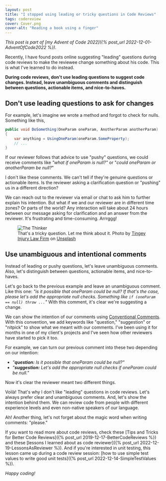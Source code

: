 ```yaml
---
layout: post
title: "I stopped using leading or tricky questions in Code Reviews"
tags: codereview
cover: Cover.png
cover-alt: "Reading a book using a finger"
---
```


_This post is part of [my Advent of Code 2022]({% post_url 2022-12-01-AdventOfCode2022 %})._

Recently, I have found posts online suggesting "leading" questions during code reviews to make the reviewee change something about his code. This is what I've learned to do instead.

**During code reviews, don't use leading questions to suggest code changes. Instead, leave unambiguous comments and distinguish between questions, actionable items, and nice-to-haves.**

## Don't use leading questions to ask for changes

For example, let's imagine we wrote a method and forgot to check for nulls. Something like this,

```csharp
public void DoSomething(OneParam oneParam, AnotherParam anotherParam)
{
    var anything = UsingOneParam(oneParam.SomeProperty);
    // ...
}
```

If our reviewer follows that advice to use "pushy" questions, we could receive comments like _"what if oneParam is null?"_ or "_could oneParam or anotherParam be null?_"

I don't like these comments. We can't tell if they're genuine questions or actionable items. Is the reviewer asking a clarification question or "pushing" us in a different direction?

We can reach out to the reviewer via email or chat to ask him to further explain his intention. But what if we and our reviewer are in different time zones? Or parts of the world? Any interaction will take about 24 hours between our message asking for clarification and an answer from the reviewer. It's frustrating and time-consuming. Arrrggg!

<figure>
<img src="https://images.unsplash.com/photo-1620662736427-b8a198f52a4d?crop=entropy&cs=tinysrgb&fit=crop&fm=jpg&h=400&ixid=MnwxfDB8MXxyYW5kb218MHx8fHx8fHx8MTY2ODcyMzYyMA&ixlib=rb-4.0.3&q=80&utm_campaign=api-credit&utm_medium=referral&utm_source=unsplash_source&w=600" alt="The Thinker" />

<figcaption>That's a tricky question. Let me think about it. Photo by <a href="https://unsplash.com/@tingeyinjurylawfirm?utm_source=unsplash&utm_medium=referral&utm_content=creditCopyText">Tingey Injury Law Firm</a> on <a href="https://unsplash.com/s/photos/question?utm_source=unsplash&utm_medium=referral&utm_content=creditCopyText">Unsplash</a></figcaption>
</figure>

## Use unambiguous and intentional comments

Instead of leading or pushy questions, let's leave unambiguous comments. Also, let's distinguish between questions, actionable items, and nice-to-haves.

Let's go back to the previous example and leave an unambiguous comment. Like this one: _"is it possible that oneParam could be null? If that's the case, please let's add the appropriate null checks. Something like `if (oneParam == null) throw ...`"_ With this comment, it's clear we're suggesting a change.

We can show the intention of our comments using [Conventional Comments](https://conventionalcomments.org/). With this convention, we add keywords like "question," "suggestion" or "nitpick" to show what we meant with our comments. I've been using it for months in one of my client's projects and I've seen how other reviewers have started to pick it too.

For example, we can turn our previous comment into these two depending on our intention:
* _"**question:** Is it possible that oneParam could be null?"_
* _"**suggestion:** Let's add the appropriate null checks if oneParam could be null."_

Now it's clear the reviewer meant two different things.

Voilà! That's why I don't like "leading" questions in code reviews. Let's always prefer clear and unambiguous comments. And, let's show the intention behind them. We can review code from people with different experience levels and even non-native speakers of our language.

Ah! Another thing, let's not forget about the magic word when writing comments: "please."

If you want to read more about code reviews, check these [Tips and Tricks for Better Code Reviews]({% post_url 2019-12-17-BetterCodeReviews %}) and these [lessons I learned about as code reviewer]({% post_url 2022-12-19-LessonsAsReviewer %}). And if you're interested in unit testing, this lesson came up during  a code review session: [how to use simple test values to write good unit tests]({% post_url 2022-12-14-SimpleTestValues %}).

_Happy coding!_